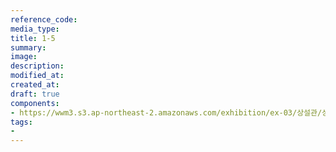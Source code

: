```yaml
---
reference_code:
media_type:
title: 1-5
summary:
image:
description:
modified_at:
created_at:
draft: true
components:
- https://wwm3.s3.ap-northeast-2.amazonaws.com/exhibition/ex-03/상설관/상설관1+왼편/1-5.jpg
tags:
-
---
```


